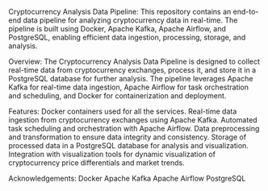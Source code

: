 Cryptocurrency Analysis Data Pipeline:
This repository contains an end-to-end data pipeline for analyzing cryptocurrency data in real-time. The pipeline is built using Docker, Apache Kafka, Apache Airflow, and PostgreSQL, enabling efficient data ingestion, processing, storage, and analysis.

Overview:
The Cryptocurrency Analysis Data Pipeline is designed to collect real-time data from cryptocurrency exchanges, process it, and store it in a PostgreSQL database for further analysis. The pipeline leverages Apache Kafka for real-time data ingestion, Apache Airflow for task orchestration and scheduling, and Docker for containerization and deployment.

Features: 
Docker containers used for all the services.
Real-time data ingestion from cryptocurrency exchanges using Apache Kafka.
Automated task scheduling and orchestration with Apache Airflow.
Data preprocessing and transformation to ensure data integrity and consistency.
Storage of processed data in a PostgreSQL database for analysis and visualization.
Integration with visualization tools for dynamic visualization of cryptocurrency price differentials and market trends.

Acknowledgements:
Docker
Apache Kafka
Apache Airflow
PostgreSQL


